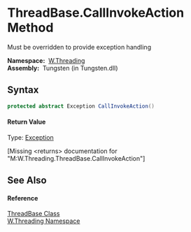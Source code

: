 ThreadBase.CallInvokeAction Method
==================================
  Must be overridden to provide exception handling

  **Namespace:**  [W.Threading][1]  
  **Assembly:**  Tungsten (in Tungsten.dll)

Syntax
------

```csharp
protected abstract Exception CallInvokeAction()
```

#### Return Value
Type: [Exception][2]  

[Missing &lt;returns> documentation for "M:W.Threading.ThreadBase.CallInvokeAction"]


See Also
--------

#### Reference
[ThreadBase Class][3]  
[W.Threading Namespace][1]  

[1]: ../README.md
[2]: http://msdn.microsoft.com/en-us/library/c18k6c59
[3]: README.md
[4]: ../../_icons/Help.png
